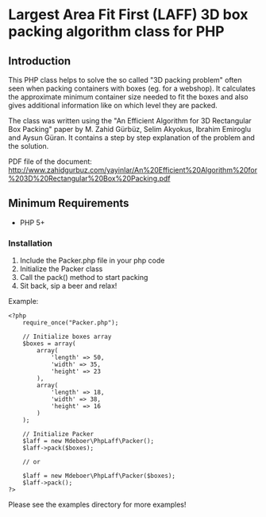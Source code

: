 # Largest Area Fit First (LAFF) 3D box packing algorithm class for PHP #

## Introduction ##

This PHP class helps to solve the so called "3D packing problem" often seen when packing containers with boxes (eg. for a webshop). It calculates the approximate minimum container size needed to fit the boxes and also gives additional information like on which level they are packed.

The class was written using the "An Efficient Algorithm for 3D Rectangular Box Packing" paper by M. Zahid Gürbüz, Selim Akyokus, Ibrahim Emiroglu and Aysun Güran. It contains a step by step explanation of the problem and the solution.

PDF file of the document: <http://www.zahidgurbuz.com/yayinlar/An%20Efficient%20Algorithm%20for%203D%20Rectangular%20Box%20Packing.pdf>

## Minimum Requirements ##

- PHP 5+

### Installation ###

1. Include the Packer.php file in your php code
2. Initialize the Packer class
3. Call the pack() method to start packing
4. Sit back, sip a beer and relax!

Example:

	<?php
		require_once("Packer.php");
		
		// Initialize boxes array
		$boxes = array(
			array(
				'length' => 50,
				'width' => 35,
				'height' => 23
			),
			array(
				'length' => 18,
				'width' => 38,
				'height' => 16
			)
		);
		
		// Initialize Packer
		$laff = new Mdeboer\PhpLaff\Packer();
		$laff->pack($boxes);
		
		// or
		
		$laff = new Mdeboer\PhpLaff\Packer($boxes);
		$laff->pack();
	?>
	
Please see the examples directory for more examples!
